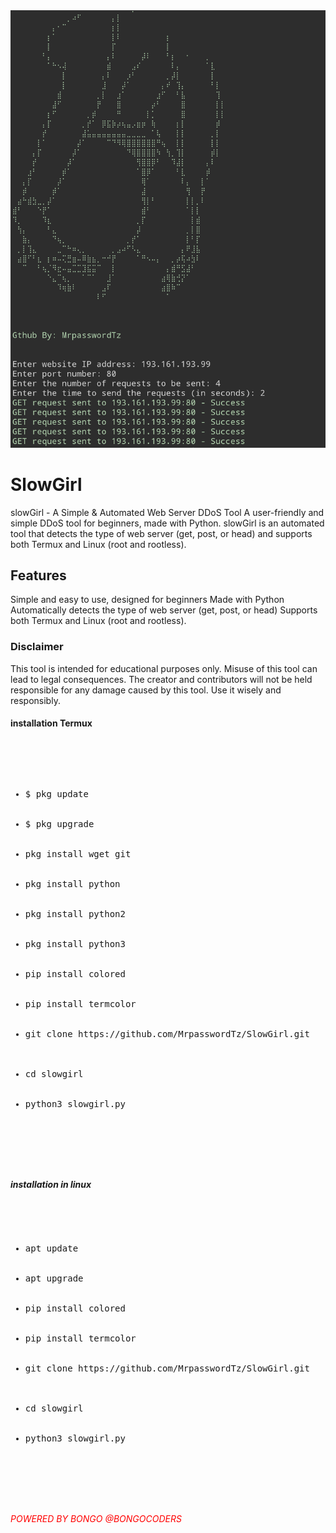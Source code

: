 <img src="Screenshot_20240317-144354~3.png" alt="slowgirlTool">


# SlowGirl
slowGirl - A Simple &amp; Automated Web Server DDoS Tool A user-friendly and simple DDoS tool for beginners, made with Python. slowGirl is an automated tool that detects the type of web server (get, post, or head) and supports both Termux and Linux (root and rootless).

<h2>Features</h2>
Simple and easy to use, designed for beginners
Made with Python
Automatically detects the type of web server (get, post, or head)
Supports both Termux and Linux (root and rootless).

<h3>Disclaimer</h3>
This tool is intended for educational purposes only. Misuse of this tool can lead to legal consequences. The creator and contributors will not be held responsible for any damage caused by this tool. Use it wisely and responsibly.

<h4>installation Termux</h4>
<pre>

  <ul>
    <li>$ pkg update</li>
    <li>$ pkg upgrade </li>
    <li>pkg install wget git</li>
    <li>pkg install python</li>
    <li>pkg install python2</li>
    <li>pkg install python3</li>
    <li>pip install colored</li>
    <li>pip install termcolor</li>
    <li>git clone https://github.com/MrpasswordTz/SlowGirl.git
    </li>
  <li>cd slowgirl</li>
    <li>python3 slowgirl.py</li>
  </ul>
</pre>
<br>
<h5>installation in linux</h5>
<pre>
  <ul>
    <li>apt update</li>
    <li>apt upgrade</li>
    <li>pip install colored</li>
    <li>pip install termcolor</li>
    <li>git clone https://github.com/MrpasswordTz/SlowGirl.git
    </li>
    <li>cd slowgirl</li>
    <li>python3 slowgirl.py</li>
  </ul>
</pre>
<br>
<h6 style="color:red;">POWERED BY BONGO @BONGOCODERS</h6>
